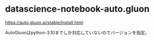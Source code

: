 # datascience-notebook-auto.gluon

https://auto.gluon.ai/stable/install.html

AutoGluonはpython-3.10までしか対応していないのでバージョンを指定。